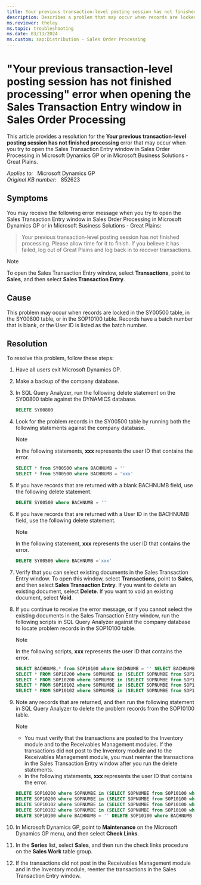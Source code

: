 ```yaml
---
title: Your previous transaction-level posting session has not finished processing error when opening the Sales Transaction Entry window
description: Describes a problem that may occur when records are locked in the SY00500 table, in the SY00800 table, or in the SOP10100 table. A resolution is provided.
ms.reviewer: theley
ms.topic: troubleshooting
ms.date: 03/13/2024
ms.custom: sap:Distribution - Sales Order Processing
---
```

# "Your previous transaction-level posting session has not finished processing" error when opening the Sales Transaction Entry window in Sales Order Processing

This article provides a resolution for the **Your previous transaction-level posting session has not finished processing** error that may occur when you try to open the Sales Transaction Entry window in Sales Order Processing in Microsoft Dynamics GP or in Microsoft Business Solutions - Great Plains.

_Applies to:_ &nbsp; Microsoft Dynamics GP  
_Original KB number:_ &nbsp; 852623

## Symptoms

You may receive the following error message when you try to open the Sales Transaction Entry window in Sales Order Processing in Microsoft Dynamics GP or in Microsoft Business Solutions - Great Plains:

> Your previous transaction-level posting session has not finished processing. Please allow time for it to finish. If you believe it has failed, log out of Great Plains and log back in to recover transactions.

> [!NOTE]
> To open the Sales Transaction Entry window, select **Transactions**, point to **Sales**, and then select **Sales Transaction Entry**.

## Cause

This problem may occur when records are locked in the SY00500 table, in the SY00800 table, or in the SOP10100 table. Records have a batch number that is blank, or the User ID is listed as the batch number.

## Resolution

To resolve this problem, follow these steps:

1. Have all users exit Microsoft Dynamics GP.
2. Make a backup of the company database.
3. In SQL Query Analyzer, run the following delete statement on the SY00800 table against the DYNAMICS database.

    ```sql
    DELETE SY00800
    ```

4. Look for the problem records in the SY00500 table by running both the following statements against the company database.

    > [!NOTE]
    >  In the following statements, **xxx** represents the user ID that contains the error.

    ```sql
    SELECT * from SY00500 where BACHNUMB = ''
    SELECT * from SY00500 where BACHNUMB = 'xxx'
    ```

5. If you have records that are returned with a blank BACHNUMB field, use the following delete statement.

    ```sql
    DELETE SY00500 where BACHNUMB = ''
    ```

6. If you have records that are returned with a User ID in the BACHNUMB field, use the following delete statement.

    > [!NOTE]
    > In the following statement, **xxx** represents the user ID that contains the error.

    ```sql
    DELETE SY00500 where BACHNUMB ='xxx'
    ```

7. Verify that you can select existing documents in the Sales Transaction Entry window. To open this window, select **Transactions**, point to **Sales**, and then select **Sales Transaction Entry**. If you want to delete an existing document, select **Delete**. If you want to void an existing document, select **Void**.

8. If you continue to receive the error message, or if you cannot select the existing documents in the Sales Transaction Entry window, run the following scripts in SQL Query Analyzer against the company database to locate problem records in the SOP10100 table.

    > [!NOTE]
    > In the following scripts, **xxx** represents the user ID that contains the error.

    ```sql
    SELECT BACHNUMB,* from SOP10100 where BACHNUMB = '' SELECT BACHNUMB,* from SOP10100 where BACHNUMB = '<xxx>'
    SELECT * FROM SOP10200 where SOPNUMBE in (SELECT SOPNUMBE from SOP10100 where BACHNUMB = 'xxx')
    SELECT * FROM SOP10200 where SOPNUMBE in (SELECT SOPNUMBE from SOP10100 where BACHNUMB = ' ')
    SELECT * FROM SOP10102 where SOPNUMBE in (SELECT SOPNUMBE from SOP10100 where BACHNUMB = 'xxx')
    SELECT * FROM SOP10102 where SOPNUMBE in (SELECT SOPNUMBE from SOP10100 where BACHNUMB = ' ')
    ```

9. Note any records that are returned, and then run the following statement in SQL Query Analyzer to delete the problem records from the SOP10100 table.

   > [!NOTE]
   >
   > - You must verify that the transactions are posted to the Inventory module and to the Receivables Management modules. If the transactions did not post to the Inventory module and to the Receivables Management module, you must reenter the transactions in the Sales Transaction Entry window after you run the delete statements.
   > - In the following statements, **xxx** represents the user ID that contains the error.

    ```sql
    DELETE SOP10200 where SOPNUMBE in (SELECT SOPNUMBE from SOP10100 where BACHNUMB = 'xxx')
    DELETE SOP10200 where SOPNUMBE in (SELECT SOPNUMBE from SOP10100 where BACHNUMB = ' ')
    DELETE SOP10102 where SOPNUMBE in (SELECT SOPNUMBE from SOP10100 where BACHNUMB = 'xxx')
    DELETE SOP10102 where SOPNUMBE in (SELECT SOPNUMBE from SOP10100 where BACHNUMB = ' ')
    DELETE SOP10100 where BACHNUMB = '' DELETE SOP10100 where BACHNUMB = 'xxx'
    ```

10. In Microsoft Dynamics GP, point to **Maintenance** on the Microsoft Dynamics GP menu, and then select **Check Links**.
11. In the **Series** list, select **Sales**, and then run the check links procedure on the **Sales Work** table group.
12. If the transactions did not post in the Receivables Management module and in the Inventory module, reenter the transactions in the Sales Transaction Entry window.
